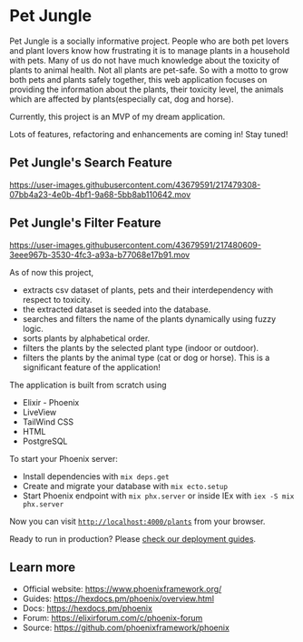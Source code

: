 # Pet Jungle

Pet Jungle is a socially informative project. People who are both pet lovers and plant lovers know how frustrating it is to manage plants in a household with pets. Many of us do not have much knowledge about the toxicity of plants to animal health. Not all plants are pet-safe. So with a motto to grow both pets and plants safely together, this web application focuses on providing the information about the plants, their toxicity level, the animals which are affected by plants(especially cat, dog and horse).

Currently, this project is an MVP of my dream application. 

Lots of features, refactoring and enhancements are coming in! Stay tuned!

## Pet Jungle's Search Feature


https://user-images.githubusercontent.com/43679591/217479308-07bb4a23-4e0b-4bf1-9a68-5bb8ab110642.mov



## Pet Jungle's Filter Feature


https://user-images.githubusercontent.com/43679591/217480609-3eee967b-3530-4fc3-a93a-b77068e17b91.mov


As of now this project,

- extracts csv dataset of plants, pets and their interdependency with respect to toxicity.
- the extracted dataset is seeded into the database.
- searches and filters the name of the plants dynamically using fuzzy logic.
- sorts plants by alphabetical order.
- filters the plants by the selected plant type (indoor or outdoor).
- filters the plants by the animal type (cat or dog or horse). This is a significant feature of the application!

The application is built from scratch using
- Elixir - Phoenix
- LiveView
- TailWind CSS
- HTML
- PostgreSQL

To start your Phoenix server:

  * Install dependencies with `mix deps.get`
  * Create and migrate your database with `mix ecto.setup`
  * Start Phoenix endpoint with `mix phx.server` or inside IEx with `iex -S mix phx.server`

Now you can visit [`http://localhost:4000/plants`](http://localhost:4000) from your browser.

Ready to run in production? Please [check our deployment guides](https://hexdocs.pm/phoenix/deployment.html).

## Learn more

  * Official website: https://www.phoenixframework.org/
  * Guides: https://hexdocs.pm/phoenix/overview.html
  * Docs: https://hexdocs.pm/phoenix
  * Forum: https://elixirforum.com/c/phoenix-forum
  * Source: https://github.com/phoenixframework/phoenix
